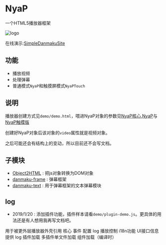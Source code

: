NyaP
====

一个HTML5播放器框架

![logo](https://jiajiajiang.github.io/staticRepo/NyaP/logo.png)

在线演示:[SimpleDanmakuSite](https://danmaku.luojia.me/player/?id=3)

## 功能
* 播放视频
* 处理弹幕
* 普通模式`NyaP`和触摸屏模式`NyaPTouch`

## 说明

播放器创建方式见`demo/demo.html`，喂进NyaP对象的参数见[NyaP核心](https://github.com/JiaJiaJiang/NyaP/blob/master/src/NyaPCore.js#L14),[NyaP](https://github.com/JiaJiaJiang/NyaP/blob/master/src/NyaP.js#L24)与[NyaP触摸版](https://github.com/JiaJiaJiang/NyaP/blob/master/src/NyaPTouch.js#L22)

创建好NyaP对象后该对象的`video`属性就是视频对象。

之后可能还会有结构上的变动，所以目前还不会写文档。

## 子模块
* [Object2HTML](https://github.com/JiaJiaJiang/Object2HTML) : 把js对象转换为DOM对象
* [danmaku-frame](https://github.com/JiaJiaJiang/danmaku-frame) : 弹幕框架
* [danmaku-text](https://github.com/JiaJiaJiang/danmaku-text) : 用于弹幕框架的文本弹幕模块

## log
* 2019/1/20 : 添加插件功能，插件样本请看`demo/plugin-demo.js`。更具体的用法还是有人想用我再写文档吧。


用于被更外层播放器外壳引用
核心
	事件
	配置
	log
	播放控制
	i18n功能
	UI接口信息提供
		log
	插件加载
		多插件单文件加载
	组件加载（编译时）